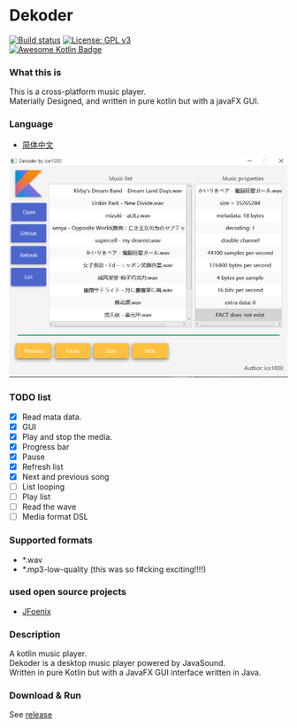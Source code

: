 # Dekoder

[![Build status](https://ci.appveyor.com/api/projects/status/e1oo252bbps4ffs2/branch/master?svg=true)](https://ci.appveyor.com/project/ice1000/dekoder/branch/master)
[![License: GPL v3](https://img.shields.io/badge/License-GPL%20v3-blue.svg)](http://www.gnu.org/licenses/gpl-3.0)   
[![Awesome Kotlin Badge](https://kotlin.link/awesome-kotlin.svg)](https://github.com/KotlinBy/awesome-kotlin)

### What this is
This is a cross-platform music player.<br/>
Materially Designed, and written in pure kotlin but with a javaFX GUI.<br/>

### Language
+ [简体中文](./README-ZH.md)

![0](./art/04.PNG)

### TODO list
+ [X] Read mata data.
+ [X] GUI
+ [X] Play and stop the media.
+ [X] Progress bar
+ [X] Pause
+ [X] Refresh list
+ [X] Next and previous song
+ [ ] List looping
+ [ ] Play list
+ [ ] Read the wave
+ [ ] Media format DSL

### Supported formats
+ *.wav
+ *.mp3-low-quality (this was so f#cking exciting!!!!)

### used open source projects
+ [JFoenix](https://github.com/jfoenixadmin/JFoenix)

### Description
A kotlin music player.<br/>
Dekoder is a desktop music player powered by JavaSound.<br/>
Written in pure Kotlin but with a JavaFX GUI interface written in Java.<br/>

### Download & Run

See [release](https://github.com/ice1000/Dekoder/releases)
